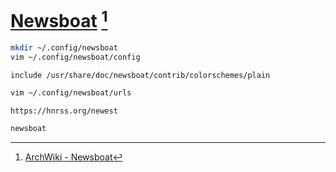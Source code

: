 # [Newsboat](https://github.com/newsboat/newsboat) [^1]

```sh
mkdir ~/.config/newsboat
vim ~/.config/newsboat/config
```

```
include /usr/share/doc/newsboat/contrib/colorschemes/plain
```

```sh
vim ~/.config/newsboat/urls
```

```
https://hnrss.org/newest
```

```sh
newsboat
```

[^1]: [ArchWiki - Newsboat](https://wiki.archlinux.org/title/Newsboat)